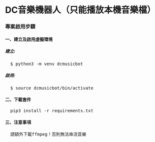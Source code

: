 # DC音樂機器人（只能播放本機音樂檔）
### 專案啟用步驟
#### 一、建立及啟用虛擬環境
##### 建立:
<pre>
  $ python3 -m venv dcmusicbot
</pre>
##### 啟用:
<pre>
  $ source dcmusicbot/bin/activate
</pre>
#### 二、下載套件
<pre>
  pip3 install -r requirements.txt
</pre>
#### 三、注意事項
<pre>
  請額外下載ffmpeg！否則無法串流音樂
</pre>
